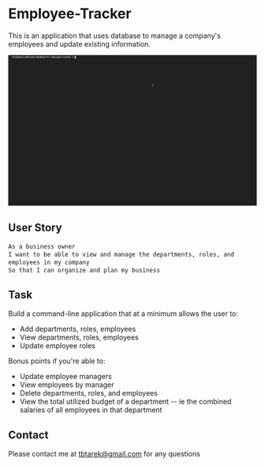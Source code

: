 # Employee-Tracker

This is an application that uses database to manage a company's employees and update existing information.


![employee-tracker](./demo/employeetracker.gif)


## User Story
```
As a business owner
I want to be able to view and manage the departments, roles, and employees in my company
So that I can organize and plan my business

```

## Task

Build a command-line application that at a minimum allows the user to:

  * Add departments, roles, employees
  * View departments, roles, employees
  * Update employee roles

Bonus points if you're able to:

  * Update employee managers
  * View employees by manager
  * Delete departments, roles, and employees
  * View the total utilized budget of a department -- ie the combined salaries of all employees in that department


## Contact

Please contact me at tbtarek@gmail.com for any questions